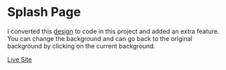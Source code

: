 # Splash Page

I converted this [design](https://www.figma.com/file/4KIM14zOqqIKRuF8kBtHGs/Showcase-Website?node-id=1%3A2) to code in this project and added an extra feature. You can change the background and can go back to the original background by clicking on the current background.

[Live Site]()